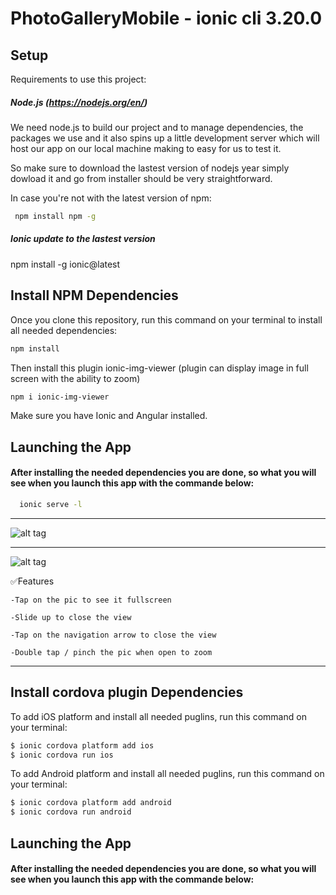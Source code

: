 # PhotoGalleryMobile - ionic cli 3.20.0

## Setup

Requirements to use this project:

##### Node.js (https://nodejs.org/en/)

We need  node.js to build our project and to manage dependencies, the packages we use and it also spins up a little development server which will host our app on our local machine making to easy for us to test it. 

So make sure to download the lastest version of nodejs year simply dowload it and go from installer should be very straightforward.

In case you're not with the latest version of npm:
```sh
 npm install npm -g  
```

##### Ionic update to the lastest version

npm install -g ionic@latest

## Install NPM Dependencies
Once you clone this repository, run this command on your terminal to install all needed dependencies:
```sh
npm install
```

Then install this plugin ionic-img-viewer (plugin can display image in full screen with the ability to zoom)
```sh
npm i ionic-img-viewer
```

  Make sure you have Ionic and Angular installed.
 
## Launching the App
#### After installing the needed dependencies you are done, so what you will see when you launch this app with the commande below:

```sh
  ionic serve -l 
```
__________________________________________________________________________________________________________________
![alt tag](https://raw.githubusercontent.com/jesuiselle/PhotoGalleryMobile/master/src/assets/imgs/picture1.PNG)
__________________________________________________________________________________________________________________

![alt tag](https://raw.githubusercontent.com/jesuiselle/PhotoGalleryMobile/master/src/assets/imgs/picture2.PNG)

✅Features

    -Tap on the pic to see it fullscreen

    -Slide up to close the view
    
    -Tap on the navigation arrow to close the view
    
    -Double tap / pinch the pic when open to zoom
    
__________________________________________________________________________________________________________________
## Install cordova plugin Dependencies
 
To add iOS platform and install all needed puglins, run this command on your terminal:

```sh
$ ionic cordova platform add ios
$ ionic cordova run ios
```
To add Android platform and install all needed puglins, run this command on your terminal:

```sh
$ ionic cordova platform add android
$ ionic cordova run android
```
## Launching the App
#### After installing the needed dependencies you are done, so what you will see when you launch this app with the commande below:

